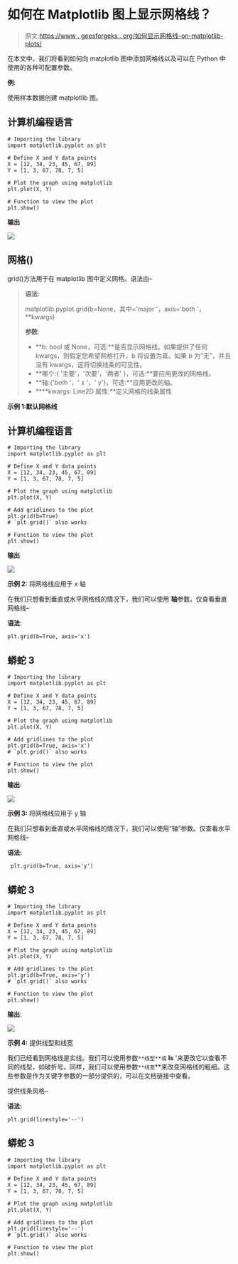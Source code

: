 # 如何在 Matplotlib 图上显示网格线？

> 原文:[https://www . geesforgeks . org/如何显示网格线-on-matplotlib-plots/](https://www.geeksforgeeks.org/how-to-show-gridlines-on-matplotlib-plots/)

在本文中，我们将看到如何向 matplotlib 图中添加网格线以及可以在 Python 中使用的各种可配置参数。

**例**:

使用样本数据创建 matplotlib 图。

## 计算机编程语言

```
# Importing the library
import matplotlib.pyplot as plt

# Define X and Y data points
X = [12, 34, 23, 45, 67, 89]
Y = [1, 3, 67, 78, 7, 5]

# Plot the graph using matplotlib
plt.plot(X, Y)

# Function to view the plot
plt.show()
```

**输出**

![](img/f2879a93f503cecb14c9364e81fc4647.png)

## 网格()

grid()方法用于在 matplotlib 图中定义网格。语法由–

> **语法**:
> 
> matplotlib.pyplot.grid(b=None，其中='major '，axis='both '，**kwargs)
> 
> **参数**:
> 
> *   **b: bool 或 None，可选:**是否显示网格线。如果提供了任何 kwargs，则假定您希望网格打开，b 将设置为真。如果 b 为“无”，并且没有 kwargs，这将切换线条的可见性。
> *   **哪个:{ '主要'，'次要'，'两者' }，可选:**要应用更改的网格线。
> *   **轴:{'both '，' x '，' y'}，可选:**应用更改的轴。
> *   ****kwargs: Line2D 属性:**定义网格的线条属性

**示例 1:默认网格线**

## 计算机编程语言

```
# Importing the library
import matplotlib.pyplot as plt

# Define X and Y data points
X = [12, 34, 23, 45, 67, 89]
Y = [1, 3, 67, 78, 7, 5]

# Plot the graph using matplotlib
plt.plot(X, Y)

# Add gridlines to the plot
plt.grid(b=True)
# `plt.grid()` also works

# Function to view the plot
plt.show()
```

**输出**

![](img/f3fdd9a7286f24754247db2faa78d26a.png)

**示例 2:** 将网格线应用于 x 轴

在我们只想看到垂直或水平网格线的情况下，我们可以使用`**轴**参数。仅查看垂直网格线–

**语法**:

```
plt.grid(b=True, axis='x')
```

## 蟒蛇 3

```
# Importing the library
import matplotlib.pyplot as plt

# Define X and Y data points
X = [12, 34, 23, 45, 67, 89]
Y = [1, 3, 67, 78, 7, 5]

# Plot the graph using matplotlib
plt.plot(X, Y)

# Add gridlines to the plot
plt.grid(b=True, axis='x')
# `plt.grid()` also works

# Function to view the plot
plt.show()
```

**输出**:

![](img/c21dbe1a483408417d293c22963d63b6.png)

**示例 3:** 将网格线应用于 y 轴

在我们只想看到垂直或水平网格线的情况下，我们可以使用“轴”参数。仅查看水平网格线–

**语法:**

```
 plt.grid(b=True, axis='y')
```

## 蟒蛇 3

```
# Importing the library
import matplotlib.pyplot as plt

# Define X and Y data points
X = [12, 34, 23, 45, 67, 89]
Y = [1, 3, 67, 78, 7, 5]

# Plot the graph using matplotlib
plt.plot(X, Y)

# Add gridlines to the plot
plt.grid(b=True, axis='y')
# `plt.grid()` also works

# Function to view the plot
plt.show()
```

**输出**:

![](img/119851b71ae79a28380f68862134bec1.png)

**示例 4:** 提供线型和线宽

我们已经看到网格线是实线。我们可以使用参数`**线型**或` **ls** '来更改它以查看不同的线型，如破折号。同样，我们可以使用参数`**线宽`**来改变网格线的粗细。这些参数是作为关键字参数的一部分提供的，可以在文档链接中查看。

提供线条风格–

**语法:**

```
plt.grid(linestyle='--')
```

## 蟒蛇 3

```
# Importing the library
import matplotlib.pyplot as plt

# Define X and Y data points
X = [12, 34, 23, 45, 67, 89]
Y = [1, 3, 67, 78, 7, 5]

# Plot the graph using matplotlib
plt.plot(X, Y)

# Add gridlines to the plot
plt.grid(linestyle='--')
# `plt.grid()` also works

# Function to view the plot
plt.show()
```